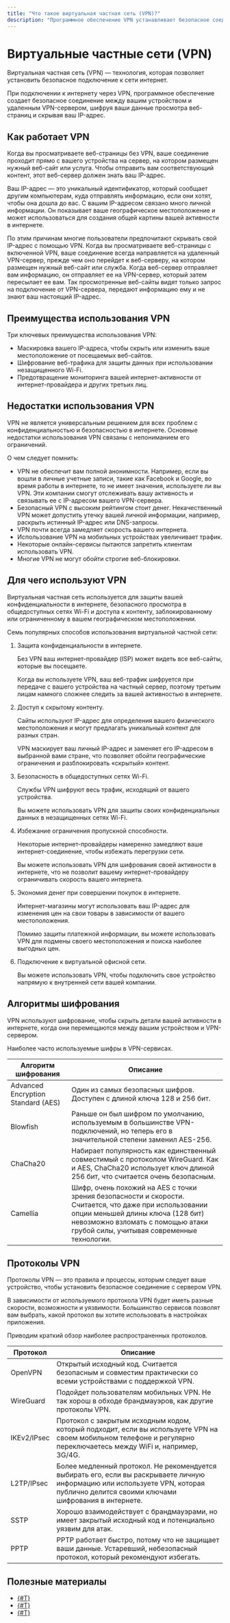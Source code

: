 ```yaml
---
title: "Что такое виртуальная частная сеть (VPN)?"
description: "Программное обеспечение VPN устанавливает безопасное соединение между вами и общедоступным интернетом. Подключение к сайту происходит через VPN, что позволяет скрыть ваш IP-адрес, замаскировать ваше местоположение и защитить вашу веб-активность от внешнего наблюдения."
---
```


# Виртуальные частные сети (VPN)

Виртуальная частная сеть (VPN) — технология, которая позволяет установить безопасное подключение к сети интернет.

При подключении к интернету через VPN, программное обеспечение создает безопасное соединение между вашим устройством и удаленным VPN-сервером, шифруя ваши данные просмотра веб-страниц и скрывая ваш IP-адрес.

## Как работает VPN

Когда вы просматриваете веб-страницы без VPN, ваше соединение проходит прямо с вашего устройства на сервер, на котором размещен нужный веб-сайт или услуга.
Чтобы отправить вам соответствующий контент, этот веб-сервер должен знать ваш IP-адрес.

Ваш IP-адрес — это уникальный идентификатор, который сообщает другим компьютерам, куда отправлять информацию, если они хотят, чтобы она дошла до вас.
С вашим IP-адресом связано много личной информации. Он показывает ваше географическое местоположение и может использоваться для создания общей картины вашей активности в интернете.

По этим причинам многие пользователи предпочитают скрывать свой IP-адрес с помощью VPN.
Когда вы просматриваете веб-страницы с включенной VPN, ваше соединение всегда направляется на удаленный VPN-сервер, прежде чем оно перейдет к веб-серверу, на котором размещен нужный веб-сайт или служба.
Когда веб-сервер отправляет вам информацию, он отправляет ее на VPN-сервер, который затем пересылает ее вам. Так просмотренные веб-сайты видят только запрос на подключение от VPN-сервера, передают информацию ему и не знают ваш настоящий IP-адрес.

## Преимущества использования VPN

Три ключевых преимущества использования VPN:
* Маскировка вашего IP-адреса, чтобы скрыть или изменить ваше местоположение от посещаемых веб-сайтов.
* Шифрование веб-трафика для защиты данных при использовании незащищенного Wi-Fi.
* Предотвращение мониторинга вашей интернет-активности от интернет-провайдера и других третьих лиц.

## Недостатки использования VPN

VPN не является универсальным решением для всех проблем с конфиденциальностью и безопасностью в интернете. Основные недостатки использования VPN связаны с непониманием его ограничений.

О чем следует помнить:

* VPN не обеспечит вам полной анонимности.
Например, если вы вошли в личные учетные записи, такие как Facebook и Google, во время работы в интернете, то не имеет значения, используете ли вы VPN. Эти компании смогут отслеживать вашу активность и связывать ее с IP-адресом вашего VPN-сервера.
* Безопасный VPN с высоким рейтингом стоит денег.
Некачественный VPN может допустить утечку вашей личной информации, например, раскрыть истинный IP-адрес или DNS-запросы.
* VPN почти всегда замедляет скорость вашего интернета.
* Использование VPN на мобильных устройствах увеличивает трафик.
* Некоторые онлайн-сервисы пытаются запретить клиентам использовать VPN.
* Многие VPN не могут обойти строгие веб-блокировки.

## Для чего используют VPN

Виртуальная частная сеть используется для защиты вашей конфиденциальности в интернете, безопасного просмотра в общедоступных сетях Wi-Fi и доступа к контенту, заблокированному или ограниченному в вашем географическом местоположении.

Семь популярных способов использования виртуальной частной сети:

1. Защита конфиденциальности в интернете.

   Без VPN ваш интернет-провайдер (ISP) может видеть все веб-сайты, которые вы посещаете.

   Когда вы используете VPN, ваш веб-трафик шифруется при передаче с вашего устройства на частный сервер, поэтому третьим лицам намного сложнее следить за вашей активностью в интернете.

1. Доступ к скрытому контенту.

   Сайты используют IP-адрес для определения вашего физического местоположения и могут предлагать уникальный контент для разных стран.

   VPN маскирует ваш личный IP-адрес и заменяет его IP-адресом в выбранной вами стране, что позволяет обойти географические ограничения и разблокировать «скрытый» контент.

1. Безопасность в общедоступных сетях Wi-Fi.

   Службы VPN шифруют весь трафик, исходящий от вашего устройства.

   Вы можете использовать VPN для защиты своих конфиденциальных данных в незащищенных сетях Wi-Fi.

1. Избежание ограничения пропускной способности.

   Некоторые интернет-провайдеры намеренно замедляют ваше интернет-соединение, чтобы избежать перегрузки сети.

   Вы можете использовать VPN для шифрования своей активности в интернете, что не позволит вашему интернет-провайдеру ограничивать скорость вашего интернета.

1. Экономия денег при совершении покупок в интернете.

   Интернет-магазины могут использовать ваш IP-адрес для изменения цен на свои товары в зависимости от вашего местоположения.

   Помимо защиты платежной информации, вы можете использовать VPN для подмены своего местоположения и поиска наиболее выгодных цен.

1. Подключение к виртуальной офисной сети.

   Вы можете использовать VPN, чтобы подключить свое устройство напрямую к внутренней сети вашей компании.


## Алгоритмы шифрования

VPN используют шифрование, чтобы скрыть детали вашей активности в интернете, когда они перемещаются между вашим устройством и VPN-сервером.

Наиболее часто используемые шифры в VPN-сервисах.

Алгоритм шифрования | Описание
--- | ---
Advanced Encryption Standard (AES) | Один из самых безопасных шифров. Доступен с длиной ключа 128 и 256 бит.
Blowfish | Раньше он был шифром по умолчанию, используемым в большинстве VPN-подключений, но теперь его в значительной степени заменил AES-256.
ChaCha20 |	Набирает популярность как единственный совместимый с протоколом WireGuard. Как и AES, ChaCha20 использует ключ длиной 256 бит, что считается очень безопасным.
Camellia | Шифр, очень похожий на AES с точки зрения безопасности и скорости. Считается, что даже при использовании опции меньшей длины ключа (128 бит) невозможно взломать с помощью атаки грубой силы, учитывая современные технологии.

## Протоколы VPN

Протоколы VPN — это правила и процессы, которым следует ваше устройство, чтобы установить безопасное соединение с сервером VPN.

В зависимости от используемого протокола VPN будет иметь разные скорости, возможности и уязвимости. Большинство сервисов позволят вам выбрать, какой протокол вы хотите использовать в настройках приложения.

Приводим краткий обзор наиболее распространенных протоколов.

Протокол | Описание
--- | ---
OpenVPN | Открытый исходный код. Считается безопасным и совместим практически со всеми устройствами с поддержкой VPN.
WireGuard | Подойдет пользователям мобильных VPN. Не так хорош в обходе брандмауэров, как другие протоколы VPN.
IKEv2/IPsec | Протокол с закрытым исходным кодом, который подходит, если вы используете VPN на своем мобильном телефоне и регулярно переключаетесь между WiFi и, например, 3G/4G.
L2TP/IPsec | Более медленный протокол. Не рекомендуется выбирать его, если вы раскрываете личную информацию или используете VPN, которая публично делится своими ключами шифрования в интернете.
SSTP | Хорошо взаимодействует с брандмауэрами, но имеет закрытый исходный код и потенциально уязвим для атак.
PPTP | PPTP работает быстро, потому что не защищает ваши данные. Устаревший, небезопасный протокол, который рекомендуют избегать.

## Полезные материалы

* [{#T}](../tutorials/routing/ipsec/index.md)
* [{#T}](../tutorials/routing/openvpn.md)
* [{#T}](../tutorials/routing/usergate-proxy.md)
